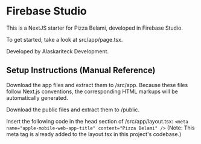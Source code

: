 # Firebase Studio

This is a NextJS starter for Pizza Belami, developed in Firebase Studio.

To get started, take a look at src/app/page.tsx.

Developed by Alaskariteck Development.

## Setup Instructions (Manual Reference)

Download the app files and extract them to <your next app>/src/app.
Because these files follow Next.js conventions, the corresponding HTML markups will be automatically generated.

Download the public files and extract them to <your next app>/public.

Insert the following code in the head section of <your next app>/src/app/layout.tsx:
`<meta name="apple-mobile-web-app-title" content="Pizza Belami" />`
(Note: This meta tag is already added to the layout.tsx in this project's codebase.)
